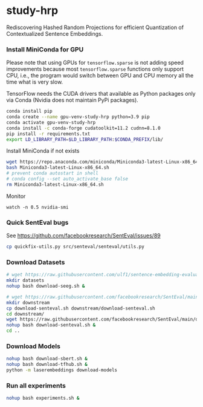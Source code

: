 # study-hrp
Rediscovering Hashed Random Projections for efficient Quantization of Contextualized Sentence Embeddings.


### Install MiniConda for GPU
Please note that using GPUs for `tensorflow.sparse` is not adding speed improvements because most `tensorflow.sparse` functions only support CPU, i.e., the program would switch between GPU and CPU memory all the time what is very slow.

TensorFlow needs the CUDA drivers that available as Python packages only via Conda (Nvidia does not maintain PyPi packages).

```sh
conda install pip
conda create --name gpu-venv-study-hrp python=3.9 pip
conda activate gpu-venv-study-hrp
conda install -c conda-forge cudatoolkit=11.2 cudnn=8.1.0
pip install -r requirements.txt
export LD_LIBRARY_PATH=$LD_LIBRARY_PATH:$CONDA_PREFIX/lib/
```

Install MiniConda if not exists
```sh
wget https://repo.anaconda.com/miniconda/Miniconda3-latest-Linux-x86_64.sh
bash Miniconda3-latest-Linux-x86_64.sh
# prevent conda autostart in shell
# conda config --set auto_activate_base false
rm Miniconda3-latest-Linux-x86_64.sh
```

Monitor
```
watch -n 0.5 nvidia-smi
```


### Quick SentEval bugs
See https://github.com/facebookresearch/SentEval/issues/89

```sh
cp quickfix-utils.py src/senteval/senteval/utils.py
```


### Download Datasets

```sh
# wget https://raw.githubusercontent.com/ulf1/sentence-embedding-evaluation-german/main/download-datasets.sh -O download-seeg.sh
mkdir datasets
nohup bash download-seeg.sh &
```

```sh
# wget https://raw.githubusercontent.com/facebookresearch/SentEval/main/data/downstream/get_transfer_data.bash -O download-senteval.sh
mkdir downstream
cp download-senteval.sh downstream/download-senteval.sh
cd downstream/ 
wget https://raw.githubusercontent.com/facebookresearch/SentEval/main/data/downstream/tokenizer.sed
nohup bash download-senteval.sh &
cd ..
```

### Download Models

```sh
nohup bash download-sbert.sh &
nohup bash download-tfhub.sh &
python -m laserembeddings download-models
```

### Run all experiments
```sh
nohup bash experiments.sh &
```

